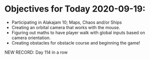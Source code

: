 # Objectives for Today 2020-09-19:

- Participating in Alakajam 10; Maps, Chaos and/or Ships
- Creating an orbital camera that works with the mouse.
- Figuring out maths to have player walk with global inputs based on camera orientation.
- Creating obstacles for obstacle course and beginning the game!

NEW RECORD: Day 114 in a row

